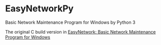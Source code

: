 # EasyNetworkPy

Basic Network Maintenance Program for Windows by Python 3

The original C build version  in [EasyNetwork: Basic Network Maintenance Program for Windows](https://github.com/Radium-bit/EasyNetwork)
